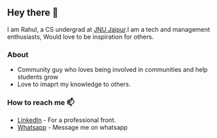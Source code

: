 ## Hey there 👋

I am Rahul, a CS undergrad at [JNU Jaipur](https://www.jnujaipur.ac.in/).I am a tech and management enthusiasts, Would love to be inspiration for others.


### About
* Community guy who loves being involved in communities and help students grow
* Love to imaprt my knowledge to others.

###  How to reach me 📫
- [LinkedIn](https://www.linkedin.com/in/rauhlgothwal/) - For a professional front.
- [Whatsapp](https://wa.me/918505028093) - Message me on whatsapp
